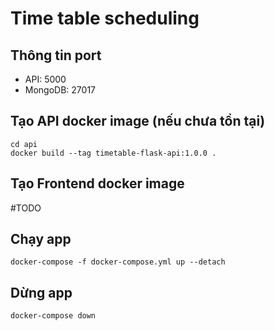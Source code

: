 # Time table scheduling

## Thông tin port

- API: 5000
- MongoDB: 27017

## Tạo API docker image (nếu chưa tồn tại)

```
cd api
docker build --tag timetable-flask-api:1.0.0 .
```

## Tạo Frontend docker image

#TODO

## Chạy app

```
docker-compose -f docker-compose.yml up --detach
```

## Dừng app

```
docker-compose down
```
